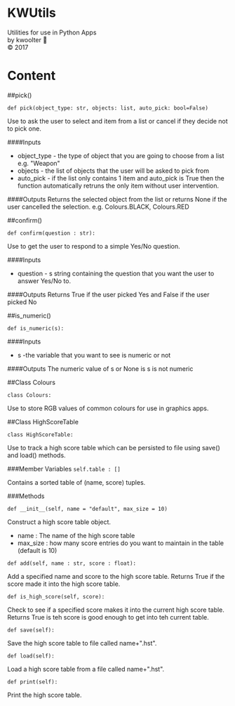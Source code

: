 
# KWUtils
Utilities for use in Python Apps<br>
by kwoolter :monkey:<br>
:copyright: 2017
# Content

##pick()
```
def pick(object_type: str, objects: list, auto_pick: bool=False)
```
Use to ask the user to select and item from a list or cancel if they decide not to pick one.

####Inputs
- object_type - the type of object that you are going to choose from a list e.g. "Weapon"
- objects - the list of objects that the user will be asked to pick from
- auto_pick - if the list only contains 1 item and auto_pick is True then the function automatically retruns the only item without user intervention.

####Outputs
Returns the selected object from the list or returns None if the user cancelled the selection.
e.g. Colours.BLACK, Colours.RED

##confirm()
```
def confirm(question : str):
```
Use to get the user to respond to a simple Yes/No question.

####Inputs
- question - s string containing the question that you want the user to answer Yes/No to.

####Outputs
Returns True if the user picked Yes and False if the user picked No

##is_numeric()
```
def is_numeric(s):
```
####Inputs
- s -the variable that you want to see is numeric or not

####Outputs
The numeric value of s or None is s is not numeric


##Class Colours
```
class Colours:
```
Use to store RGB values of common colours for use in graphics apps.

##Class HighScoreTable
```
class HighScoreTable:
```
Use to track a high score table which can be persisted to file using save() and load() methods.

###Member Variables
```self.table : []```

Contains a sorted table of (name, score) tuples.

###Methods
```
def __init__(self, name = "default", max_size = 10)
```
Construct a high score table object.
- name : The name of the high score table
- max_size : how many score entries do you want to maintain in the table (default is 10)
```
def add(self, name : str, score : float):
```
Add a specified name and score to the high score table.  Returns True if the score made it into the high score table.
```
def is_high_score(self, score):
```
Check to see if a specified score makes it into the current high score table.  Returns True is teh score is good enough to get into teh current table.
```
def save(self):
```
Save the high score table to file called name+".hst".
```
def load(self):
```
Load a high score table from a file called name+".hst".
```
def print(self):
```
Print the high score table.